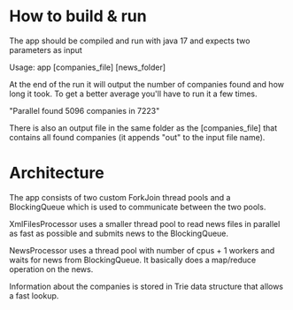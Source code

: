 # How to build & run
The app should be compiled and run with java 17 and expects two parameters as input

Usage: app [companies_file] [news_folder]

At the end of the run it will output the number of companies found and how long it took. To get a better average you'll have to run it a few times.

"Parallel found 5096 companies in 7223"

There is also an output file in the same folder as the [companies_file] that contains all found companies (it appends "out" to the input file name).

# Architecture
The app consists of two custom ForkJoin thread pools and a BlockingQueue which is used to communicate between the two pools.

XmlFilesProcessor uses a smaller thread pool to read news files in parallel as fast as possible and submits news to the BlockingQueue.

NewsProcessor uses a thread pool with number of cpus + 1 workers and waits for news from BlockingQueue. It basically does a map/reduce operation on the news.

Information about the companies is stored in Trie data structure that allows a fast lookup.
